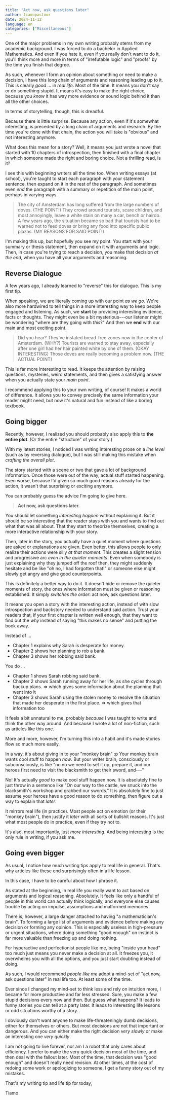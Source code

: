```yaml
---
title: "Act now, ask questions later"
author: tiamopastoor
date: 2024-11-12
language: en
categories: ["Miscellaneous"]
---
```


One of the major problems in my own writing probably stems from my academic background. I was forced to do a bachelor in Applied Mathematics. And even if you hate it, even if you really don't want to do it, you'll think more and more in terms of "irrefutable logic" and "proofs" by the time you finish that degree.

As such, whenever I form an opinion about something or need to make a decision, I have this long chain of arguments and reasoning leading up to it. This is clearly _good_ ... in _real life_. Most of the time. It means you don't say or do something stupid. It means it's easy to make the right choice, because you _know_ it has way more evidence or sound logic behind it than all the other choices.

In terms of storytelling, though, this is dreadful.

Because there is little surprise. Because any action, even if it's somewhat interesting, is preceded by a long chain of arguments and research. By the time you're done with that chain, the action you will take is "obvious" and not interesting anymore.

What does this mean for a story? Well, it means you just wrote a novel that started with 10 chapters of introspection, then finished with a final chapter in which someone made the right and boring choice. Not a thrilling read, is it?

I see this with beginning writers all the time too. When writing essays (at school), you're taught to start each paragraph with your statement sentence, then expand on it in the rest of the paragraph. And sometimes even _end_ the paragraph with a summary or repetition of the main point, perhaps in varying ways.

> The city of Amsterdam has long suffered from the large numbers of doves. (THE POINT!) They crowd around tourists, scare children, and most annoyingly, leave a white stain on many a car, bench or hairdo. A few years ago, the situation became so bad that tourists had to be warned not to feed doves or bring any food into specific public plazas. (MY REASONS FOR SAID POINT!)

I'm making this up, but hopefully you see my point. You start with your summary or thesis statement, then expand on it with arguments and logic. Then, in case you're trying to reach a decision, you make that decision _at the end_, when you have all your arguments and reasoning.

## Reverse Dialogue

A few years ago, I already learned to "reverse" this for dialogue. This is my first tip.

When speaking, we are literally coming up with our point _as we go_. We're also more hardwired to tell things in a more interesting way to keep people engaged and listening. As such, we **start** by providing interesting evidence, facts or thoughts. They might even be a bit mysterious---our listener might be wondering "where are they going with _this_?" And then we **end** with our main and most exciting point.

> Did you hear? They've instated bread-free zones now in the center of Amsterdam. (WHY?) Tourists are warned to stay away, especially after one girl had her hair painted white by one of them. (OKAY INTERESTING) Those doves are really becoming a problem now. (THE ACTUAL POINT)

This is far more interesting to read. It keeps the attention by raising questions, mysteries, weird statements, and then gives a satisfying answer when you actually state your _main point_.

I recommend applying this to your own writing, of course! It makes a world of difference. It allows you to convey precisely the same information your reader might need, but now it's natural and fun instead of like a boring textbook.

## Going bigger

Recently, however, I realized you should probably also apply this to **the entire plot**. (Or the entire "structure" of your story.)

With my latest stories, I noticed I was writing interesting prose on a _line level_ (such as by reversing dialogue), but I was still making this mistake when _crafting the overall plot_. 

The story started with a scene or two that gave a lot of background information. Once those were out of the way, actual stuff started happening. Even worse, because I'd given so much good reasons already for the action, it wasn't that surprising or exciting anymore.

You can probably guess the advice I'm going to give here.

> **Act now, ask questions later.**

You should let something _interesting happen_ without explaining it. But it should be _so_ interesting that the reader stays with you and wants to find out what that was all about. That they start to theorize themselves, creating a more interactive relationship with your story.

Then, later in the story, you actually have a quiet moment where questions are asked or explanations are given. Even better, this allows people to only realize their actions were silly _at that moment_. This creates a slight tension and progressive arc _even in the quieter moments_. Even when somebody is just explaining why they jumped off the roof then, they might suddenly hesitate and be like "oh no, I had forgotten that!" or someone else might slowly get angry and give good counterpoints.

This is definitely a better way to do it. It doesn't hide or remove the quieter moments of story, the ones where information must be given or reasoning established. It simply _switches the order_: act now, ask questions later.

It means you open a story with the interesting action, instead of with slow introspection and backstory needed to understand said action. Trust your readers that, if your first chapter is written well enough, that they want to find out the _why_ instead of saying "this makes no sense" and putting the book away.

Instead of ...

* Chapter 1 explains why Sarah is desperate for money.
* Chapter 2 shows her planning to rob a bank.
* Chapter 3 shows her robbing said bank.

You do ...

* Chapter 1 shows Sarah robbing said bank.
* Chapter 2 shows Sarah running away for her life, as she cycles through backup plans. => which gives some information about the planning that went into it
* Chapter 3 shows Sarah using the stolen money to resolve the situation that made her desperate in the first place. => which gives that information too

It feels a bit unnatural to me, probably _because_ I was taught to write and think the other way around. And because I wrote a lot of non-fiction, such as articles like this one.

More and more, however, I'm turning this into a habit and it's made stories flow so much more easily.

In a way, it's about giving in to your "monkey brain" :p Your monkey brain wants cool stuff to happen _now_. But your writer brain, consciously or subconsciously, is like "no no we need to set it up, prepare it, and our heroes first need to visit the blacksmith to get their sword, and---"

No! It's actually _good_ to make cool stuff happen now. It is absolutely fine to just throw in a sentence like "On our way to the castle, we snuck into the blacksmith's workshop and grabbed our swords." It is absolutely fine to just assume your heroes have a good reason to do something, then figure out a way to explain that _later_.

It mirrors real life (in practice). Most people act on emotion (or their "monkey brain"), then justify it _later_ with all sorts of bullshit reasons. It's just what most people do in practice, even if they try not to.

It's also, most importantly, just _more interesting_. And being interesting is the only rule in writing, if you ask me.

## Going even bigger

As usual, I notice how much writing tips apply to real life in general. That's why articles like these end surprisingly often in a life lesson.

In this case, I have to be careful about how I phrase it.

As stated at the beginning, in real life you really want to act based on arguments and logical reasoning. Absolutely. It feels like only a handful of people in this world can actually think logically, and everyone else causes trouble by acting on impulse, assumptions and malformed memories.

There is, however, a large danger attached to having "a mathematician's brain". To forming a large list of arguments and evidence before making any decision or forming any opinion. This is especially useless in high-pressure or urgent situations, where doing something "good enough" on instinct is far more valuable than freezing up and doing nothing.

For hyperactive and perfectionist people like me, being "inside your head" too much just means you never make a decision at all. It freezes you, it overwhelms you with all the options, and you just start doubting instead of doing.

As such, I would recommend _people like me_ adopt a mind-set of "act now, ask questions later" in real life too. At least some of the time. 

Ever since I changed my mind-set to think less and rely on intuition more, I became for more productive and far less stressed. Sure, you make a few stupid decisions every now and then. But guess what happens? It leads to funny stories you can tell at a party later. It leads to interesting life lessons or odd situations worthy of a story.

I obviously don't want anyone to make life-threateningly dumb decisions, either for themselves or others. But most decisions are not that important or dangerous. And you can either make the right decision _very slowly_ or make an interesting one _very quickly_.

I am not going to live forever, nor am I a robot that only cares about efficiency. I prefer to make the very quick decision most of the time, and then deal with the fallout later. Most of the time, that decision was "good enough" and doesn't really need revision. At other times, at the cost of redoing some work or apologizing to someone, I get a funny story out of my mistakes.

That's my writing tip and life tip for today,

Tiamo